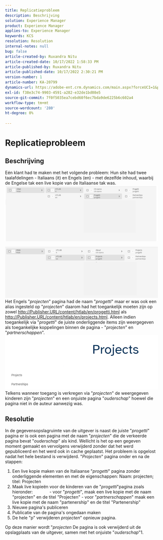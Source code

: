 ```yaml
---
title: Replicatieprobleem
description: Beschrijving
solution: Experience Manager
product: Experience Manager
applies-to: Experience Manager
keywords: KCS
resolution: Resolution
internal-notes: null
bug: false
article-created-by: Ruxandra Nitu
article-created-date: 10/17/2022 1:58:33 PM
article-published-by: Ruxandra Nitu
article-published-date: 10/17/2022 2:30:21 PM
version-number: 1
article-number: KA-20799
dynamics-url: https://adobe-ent.crm.dynamics.com/main.aspx?forceUCI=1&pagetype=entityrecord&etn=knowledgearticle&id=dc9880c5-234e-ed11-bba2-0022480866ad
exl-id: f38e3c74-9903-4591-a282-e32de1bd08e5
source-git-commit: 7f0f5035ea7cebd60f6ec7bda9de6225b6c602a4
workflow-type: tm+mt
source-wordcount: '280'
ht-degree: 0%

---
```


# Replicatieprobleem

## Beschrijving


Eén klant had te maken met het volgende probleem: Hun site had twee taalafdelingen - Italiaans (it) en Engels (en) - met dezelfde inhoud, waarbij de Engelse tak een live kopie van de Italiaanse tak was.
![](assets/___dd0dcf2f-284e-ed11-bba2-0022480866ad___.png)

![](assets/___e50dcf2f-284e-ed11-bba2-0022480866ad___.png)
Het Engels &quot;*projecten*&quot; pagina had de naam &quot;*progetti*&quot; maar er was ook een alias ingesteld op &quot;*projecten*&quot; daarom had het toegankelijk moeten zijn op zowel http://Publisher.URL/content/htlab/en/progetti.html als http://Publisher.URL/content/htlab/en/projects.html.
Alleen indien toegankelijk via &quot;*progetti*&quot; de juiste onderliggende items zijn weergegeven als toegankelijke koppelingen binnen de pagina - &quot;*projecten*&quot; en &quot;*partnerschappen*&quot;.
![](assets/___ea0dcf2f-284e-ed11-bba2-0022480866ad___.png)
Telkens wanneer toegang is verkregen via &quot;*projecten*&quot; de weergegeven kinderen zijn &quot;*projecten*&quot; en een onjuiste pagina &quot;*ouderschap*&quot; hoewel die pagina niet in de auteur aanwezig was.


## Resolutie


In de gegevensopslagruimte van de uitgever is naast de juiste &quot;*progetti*&quot; pagina er is ook een pagina met de naam &quot;*projecten*&quot; die de verkeerde pagina bevat &quot;*ouderschap*&quot; als kind.
Wellicht is het op een gegeven moment gemaakt en vervolgens verwijderd zonder dat het werd gepubliceerd en het werd ook in cache geplaatst.
Het probleem is opgelost nadat het hele bestand is verwijderd. &quot;*Projecten*&quot; pagina onder en na de stappen:

1. Een live kopie maken van de Italiaanse &quot;*progetti*&quot; pagina zonder onderliggende elementen en met de eigenschappen: Naam: projecten; titel: Projecten
2. Maak live kopieën voor de kinderen van de &quot;*progetti*&quot;pagina zoals hieronder:              - voor &quot;*progetti*&quot;, maak een live kopie met de naam &quot;projecten&quot; en de titel &quot;Projecten&quot; - voor &quot;*partnerschappen*&quot; maak een live kopie met de naam &quot;partenership&quot; en de titel &quot;Partenership&quot;
3. Nieuwe pagina&#39;s publiceren
4. Publicatie van de pagina&#39;s ongedaan maken
5. De hele &quot;p&quot; verwijderen *projecten*&quot; opnieuw pagina.

Op deze manier wordt &quot;*projecten* De pagina is ook verwijderd uit de opslagplaats van de uitgever, samen met het onjuiste &quot;*ouderschap*&quot;1.
